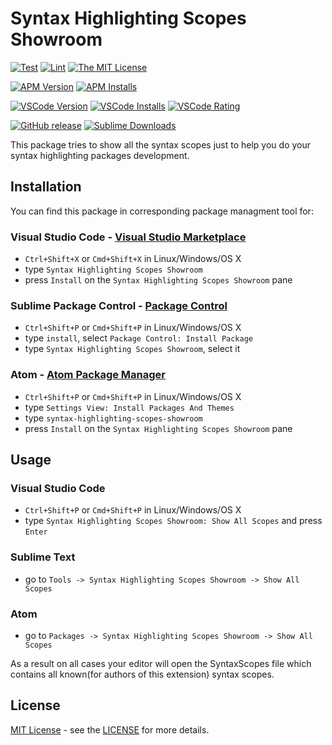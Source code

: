 # Syntax Highlighting Scopes Showroom

[![Test][gh test workflow badge]][gh test workflow]
[![Lint][gh lint workflow badge]][gh lint workflow]
[![The MIT License][mit license badge]][mit license]

[![APM Version][apm version badge]][apm version]
[![APM Installs][apm installs badge]][apm installs]

[![VSCode Version][vscode version badge]][vscode merketplace]
[![VSCode Installs][vscode installs badge]][vscode merketplace]
[![VSCode Rating][vscode rating badge]][vscode merketplace]

[![GitHub release][gh releases badge]][gh releases]
[![Sublime Downloads][sublime downloads badge]][sublime package control]

This package tries to show all the syntax scopes just to help you do your
syntax highlighting packages development.

## Installation

You can find this package in corresponding package managment tool for:

### Visual Studio Code - [Visual Studio Marketplace][vscode merketplace]

- `Ctrl+Shift+X` or `Cmd+Shift+X` in Linux/Windows/OS X
- type `Syntax Highlighting Scopes Showroom`
- press `Install` on the `Syntax Highlighting Scopes Showroom` pane

### Sublime Package Control - [Package Control][sublime package control]

- `Ctrl+Shift+P` or `Cmd+Shift+P` in Linux/Windows/OS X
- type `install`, select `Package Control: Install Package`
- type `Syntax Highlighting Scopes Showroom`, select it

### Atom - [Atom Package Manager][atom package manager]

- `Ctrl+Shift+P` or `Cmd+Shift+P` in Linux/Windows/OS X
- type `Settings View: Install Packages And Themes`
- type `syntax-highlighting-scopes-showroom`
- press `Install` on the `Syntax Highlighting Scopes Showroom` pane

## Usage

### Visual Studio Code

- `Ctrl+Shift+P` or `Cmd+Shift+P` in Linux/Windows/OS X
- type `Syntax Highlighting Scopes Showroom: Show All Scopes` and press `Enter`

### Sublime Text

- go to `Tools -> Syntax Highlighting Scopes Showroom -> Show All Scopes`

### Atom

- go to `Packages -> Syntax Highlighting Scopes Showroom -> Show All Scopes`

As a result on all cases your editor will open the SyntaxScopes file which contains
all known(for authors of this extension) syntax scopes.

## License

[MIT License][mit license] - see the [LICENSE][license.md] for more details.

[vscode merketplace]: https://marketplace.visualstudio.com/items?itemName=baleiko.syntax-highlighting-scopes-showroom
[sublime package control]: https://packagecontrol.io/installation
[atom package manager]: https://atom.io/packages/syntax-highlighting-scopes-showroom
[mit license]: https://opensource.org/licenses/MIT
[mit license badge]: https://img.shields.io/badge/license-MIT-orange.svg
[license.md]: https://github.com/baleyko/vscode-b-syntax-highlighting/blob/master/LICENSE.md
[gh releases]: https://github.com/baleyko/syntax-highlighting-scopes-showroom/releases
[gh releases badge]: https://img.shields.io/github/release/baleyko/syntax-highlighting-scopes-showroom.svg
[gh test workflow]: https://github.com/baleyko/syntax-highlighting-scopes-showroom/actions?query=workflow%3ATest
[gh test workflow badge]: https://github.com/baleyko/syntax-highlighting-scopes-showroom/workflows/Test/badge.svg
[gh lint workflow]: https://github.com/baleyko/syntax-highlighting-scopes-showroom/actions?query=workflow%3ALint
[gh lint workflow badge]: https://github.com/baleyko/syntax-highlighting-scopes-showroom/workflows/Lint/badge.svg
[apm version]: https://atom.io/packages/syntax-highlighting-scopes-showroom
[apm version badge]: https://img.shields.io/apm/v/syntax-highlighting-scopes-showroom
[apm installs]: https://atom.io/packages/syntax-highlighting-scopes-showroom
[apm installs badge]: https://img.shields.io/apm/dm/syntax-highlighting-scopes-showroom
[vscode merketplace]: https://marketplace.visualstudio.com/items?itemName=baleiko.syntax-highlighting-scopes-showroom
[vscode version badge]: https://vsmarketplacebadge.apphb.com/version/baleiko.syntax-highlighting-scopes-showroom.svg
[vscode installs badge]: https://vsmarketplacebadge.apphb.com/installs-short/baleiko.syntax-highlighting-scopes-showroom.svg
[vscode rating badge]: https://vsmarketplacebadge.apphb.com/rating-short/baleiko.syntax-highlighting-scopes-showroom.svg
[sublime downloads badge]: https://img.shields.io/packagecontrol/dt/Syntax%20Highlighting%20Scopes%20Showroom
[sublime package control]: https://packagecontrol.io/packages/Syntax%20Highlighting%20Scopes%20Showroom
